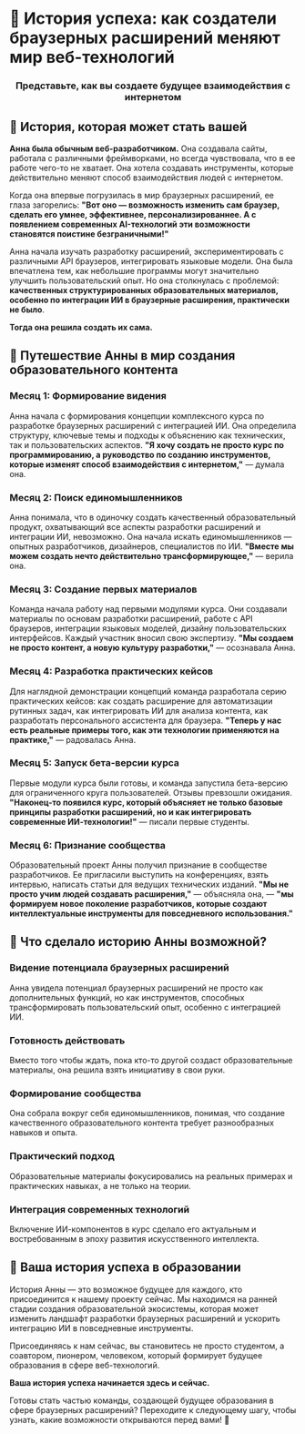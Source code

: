 # 🌟 История успеха: как создатели браузерных расширений меняют мир веб-технологий

<div align="center">
  <h3>Представьте, как вы создаете будущее взаимодействия с интернетом</h3>
</div>

## 📖 История, которая может стать вашей

**Анна была обычным веб-разработчиком.** Она создавала сайты, работала с различными фреймворками, но всегда чувствовала, что в ее работе чего-то не хватает. Она хотела создавать инструменты, которые действительно меняют способ взаимодействия людей с интернетом.

Когда она впервые погрузилась в мир браузерных расширений, ее глаза загорелись: **"Вот оно — возможность изменить сам браузер, сделать его умнее, эффективнее, персонализированнее. А с появлением современных AI-технологий эти возможности становятся поистине безграничными!"**

Анна начала изучать разработку расширений, экспериментировать с различными API браузеров, интегрировать языковые модели. Она была впечатлена тем, как небольшие программы могут значительно улучшить пользовательский опыт. Но она столкнулась с проблемой: **качественных структурированных образовательных материалов, особенно по интеграции ИИ в браузерные расширения, практически не было**.

**Тогда она решила создать их сама.**

## 🚀 Путешествие Анны в мир создания образовательного контента

### Месяц 1: Формирование видения
Анна начала с формирования концепции комплексного курса по разработке браузерных расширений с интеграцией ИИ. Она определила структуру, ключевые темы и подходы к объяснению как технических, так и пользовательских аспектов. **"Я хочу создать не просто курс по программированию, а руководство по созданию инструментов, которые изменят способ взаимодействия с интернетом,"** — думала она.

### Месяц 2: Поиск единомышленников
Анна понимала, что в одиночку создать качественный образовательный продукт, охватывающий все аспекты разработки расширений и интеграции ИИ, невозможно. Она начала искать единомышленников — опытных разработчиков, дизайнеров, специалистов по ИИ. **"Вместе мы можем создать нечто действительно трансформирующее,"** — верила она.

### Месяц 3: Создание первых материалов
Команда начала работу над первыми модулями курса. Они создавали материалы по основам разработки расширений, работе с API браузеров, интеграции языковых моделей, дизайну пользовательских интерфейсов. Каждый участник вносил свою экспертизу. **"Мы создаем не просто контент, а новую культуру разработки,"** — осознавала Анна.

### Месяц 4: Разработка практических кейсов
Для наглядной демонстрации концепций команда разработала серию практических кейсов: как создать расширение для автоматизации рутинных задач, как интегрировать ИИ для анализа контента, как разработать персонального ассистента для браузера. **"Теперь у нас есть реальные примеры того, как эти технологии применяются на практике,"** — радовалась Анна.

### Месяц 5: Запуск бета-версии курса
Первые модули курса были готовы, и команда запустила бета-версию для ограниченного круга пользователей. Отзывы превзошли ожидания. **"Наконец-то появился курс, который объясняет не только базовые принципы разработки расширений, но и как интегрировать современные ИИ-технологии!"** — писали первые студенты.

### Месяц 6: Признание сообщества
Образовательный проект Анны получил признание в сообществе разработчиков. Ее пригласили выступить на конференциях, взять интервью, написать статьи для ведущих технических изданий. **"Мы не просто учим людей создавать расширения,"** — объясняла она, — **"мы формируем новое поколение разработчиков, которые создают интеллектуальные инструменты для повседневного использования."**

## 💫 Что сделало историю Анны возможной?

### Видение потенциала браузерных расширений
Анна увидела потенциал браузерных расширений не просто как дополнительных функций, но как инструментов, способных трансформировать пользовательский опыт, особенно с интеграцией ИИ.

### Готовность действовать
Вместо того чтобы ждать, пока кто-то другой создаст образовательные материалы, она решила взять инициативу в свои руки.

### Формирование сообщества
Она собрала вокруг себя единомышленников, понимая, что создание качественного образовательного контента требует разнообразных навыков и опыта.

### Практический подход
Образовательные материалы фокусировались на реальных примерах и практических навыках, а не только на теории.

### Интеграция современных технологий
Включение ИИ-компонентов в курс сделало его актуальным и востребованным в эпоху развития искусственного интеллекта.

## 🚀 Ваша история успеха в образовании

История Анны — это возможное будущее для каждого, кто присоединится к нашему проекту сейчас. Мы находимся на ранней стадии создания образовательной экосистемы, которая может изменить ландшафт разработки браузерных расширений и ускорить интеграцию ИИ в повседневные инструменты.

Присоединяясь к нам сейчас, вы становитесь не просто студентом, а соавтором, пионером, человеком, который формирует будущее образования в сфере веб-технологий.

**Ваша история успеха начинается здесь и сейчас.**

Готовы стать частью команды, создающей будущее образования в сфере браузерных расширений? Переходите к следующему шагу, чтобы узнать, какие возможности открываются перед вами! 🌠 